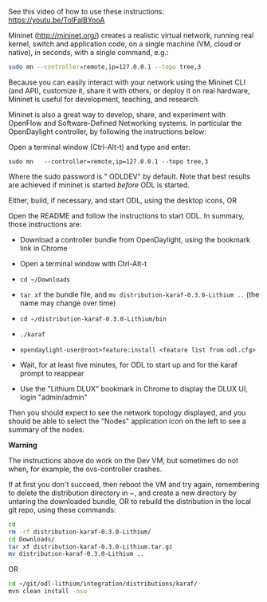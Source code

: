 See this video of how to use these instructions: https://youtu.be/ToIFalBYooA

Mininet (http://mininet.org/) creates a realistic virtual network, running real kernel, switch and application code, on a single machine (VM, cloud or native), in seconds, with a single command, e.g.:

```bash
sudo mn --controller=remote,ip=127.0.0.1 --topo tree,3
```

Because you can easily interact with your network using the Mininet CLI (and API), customize it, share it with others, or deploy it on real hardware, Mininet is useful for development, teaching, and research.

Mininet is also a great way to develop, share, and experiment with OpenFlow and Software-Defined Networking systems. In particular the OpenDaylight controller, by following the instructions below:

Open a terminal window (Ctrl-Alt-t) and type and enter:

`sudo mn   --controller=remote,ip=127.0.0.1 --topo tree,3`

Where the sudo password is " ODLDEV" by default. Note that best results are achieved if mininet is started *before* ODL is started.

Either, build, if necessary, and start ODL, using the desktop icons, OR

Open the README and follow the instructions to start ODL. In summary, those instructions are:

 - Download a controller bundle from OpenDaylight, using the bookmark link in Chrome
 - Open a terminal window with Ctrl-Alt-t
 - `cd ~/Downloads`
 - `tar xf` the bundle file, and `mv distribution-karaf-0.3.0-Lithium ..` (the name may change over time)
 - `cd ~/distribution-karaf-0.3.0-Lithium/bin`
 - `./karaf`
 - `opendaylight-user@root>feature:install <feature list from odl.cfg>`
 - Wait, for at least five minutes, for ODL to start up and for the karaf prompt to reappear

- Use the "Lithium DLUX" bookmark in Chrome to display the DLUX UI, login "admin/admin"

Then you should expect to see the network topology displayed, and you should be able to select the "Nodes" application icon on the left to see a summary of the nodes.

**Warning**

The instructions above do work on the Dev VM, but sometimes do not when, for example, the ovs-controller crashes.

If at first you don't succeed, then reboot the VM and try again, remembering to delete the distribution directory in ~, and create a new directory by untaring the downloaded bundle, OR to rebuild the distribution in the local git repo, using these commands:

```bash
cd
rm -rf distribution-karaf-0.3.0-Lithium/
cd Downloads/
tar xf distribution-karaf-0.3.0-Lithium.tar.gz 
mv distribution-karaf-0.3.0-Lithium ..
```

OR

```bash
cd ~/git/odl-lithium/integration/distributions/karaf/
mvn clean install -nsu
```


